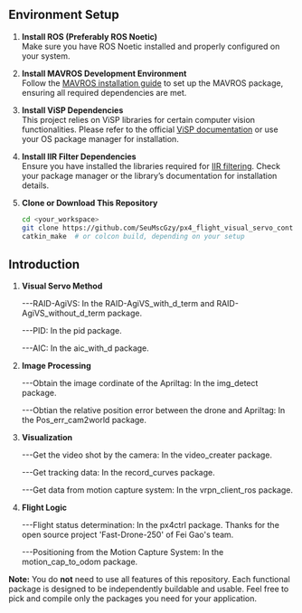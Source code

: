 ## Environment Setup

1. **Install ROS (Preferably ROS Noetic)**  
   Make sure you have ROS Noetic installed and properly configured on your system.

2. **Install MAVROS Development Environment**  
   Follow the [MAVROS installation guide](http://wiki.ros.org/mavros) to set up the MAVROS package, ensuring all required dependencies are met.

3. **Install ViSP Dependencies**  
   This project relies on ViSP libraries for certain computer vision functionalities. Please refer to the official [ViSP documentation](https://visp.inria.fr/) or use your OS package manager for installation.

4. **Install IIR Filter Dependencies**  
   Ensure you have installed the libraries required for [IIR filtering](https://github.com/berndporr/iir1). Check your package manager or the library’s documentation for installation details.

5. **Clone or Download This Repository**  
   ```bash
   cd <your_workspace>
   git clone https://github.com/SeuMscGzy/px4_flight_visual_servo_control.git
   catkin_make  # or colcon build, depending on your setup

## Introduction

1. **Visual Servo Method**
   
   ---RAID-AgiVS: In the RAID-AgiVS_with_d_term and RAID-AgiVS_without_d_term package.
   
   ---PID: In the pid package.
   
   ---AIC: In the aic_with_d package.

2. **Image Processing**
   
   ---Obtain the image cordinate of the Apriltag: In the img_detect package.
   
   ---Obtian the relative position error between the drone and Apriltag: In the Pos_err_cam2world package.

3. **Visualization**
   
   ---Get the video shot by the camera: In the video_creater package.
   
   ---Get tracking data: In the record_curves package.
   
   ---Get data from motion capture system: In the vrpn_client_ros package.

4. **Flight Logic**
   
   ---Flight status determination: In the px4ctrl package. Thanks for the open source project 'Fast-Drone-250' of Fei Gao's team.
   
   ---Positioning from the Motion Capture System: In the motion_cap_to_odom package.

**Note:** You do **not** need to use all features of this repository. Each functional package is designed to be independently buildable and usable. Feel free to pick and compile only the packages you need for your application. 
